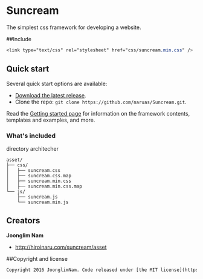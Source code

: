 # Suncream

The simplest css framework for developing a website.


##Include

```css
<link type="text/css" rel="stylesheet" href="css/suncream.min.css" />
```

## Quick start

Several quick start options are available:

* [Download the latest release](https://github.com/naruas/Suncream/archive/master.zip).
* Clone the repo: `git clone https://github.com/naruas/Suncream.git`.

Read the [Getting started page](http://hiroinaru.com/suncream/asset/) for information on the framework contents, templates and examples, and more.


### What's included

directory architecher

```
asset/
├── css/
│   ├── suncream.css
│   ├── suncream.css.map
│   ├── suncream.min.css
│   ├── suncream.min.css.map
└── js/
    ├── suncream.js
    └── suncream.min.js
```

## Creators

**Joonglim Nam**

* <http://hiroinaru.com/suncream/asset>


##Copyright and license

```html
Copyright 2016 JoonglimNam. Code released under [the MIT license](https://github.com/naruas/Suncream/blob/master/LICENSE)
```

